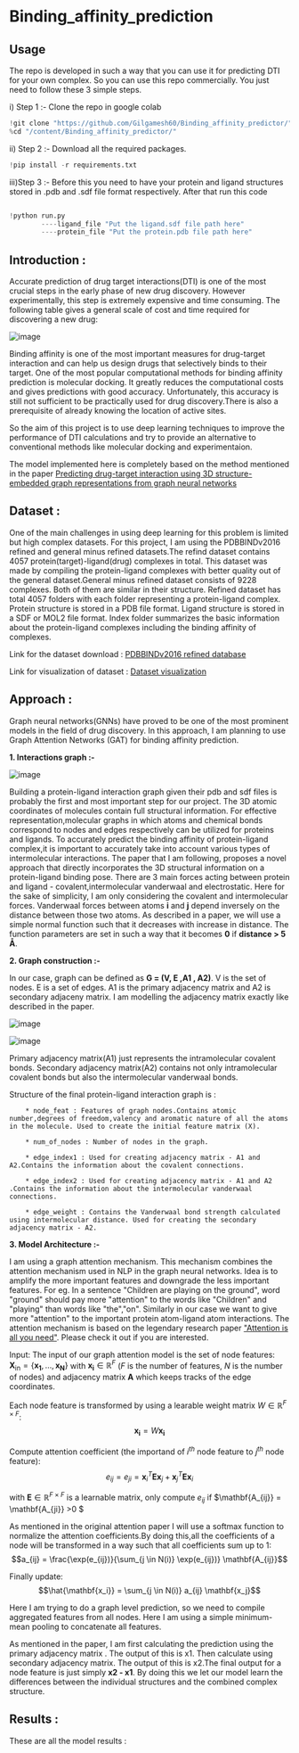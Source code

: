 # Binding_affinity_prediction



## Usage 

The repo is developed in such a way that you can use it for predicting DTI for your own complex. So you can use this repo commercially. You just need to follow these 3 simple steps.

i) Step 1 :- Clone the repo in google colab

```python
!git clone "https://github.com/Gilgamesh60/Binding_affinity_predictor/"
%cd "/content/Binding_affinity_predictor/"
```

ii) Step 2 :- Download all the required packages.

```python
!pip install -r requirements.txt
```

iii)Step 3 :- Before this you need to have your protein and ligand structures stored in .pdb and .sdf file format respectively. After that run this code

```python

!python run.py
        ----ligand_file "Put the ligand.sdf file path here"
        ----protein_file "Put the protein.pdb file path here"
```

## Introduction :

 Accurate prediction of drug target interactions(DTI) is one of the most crucial steps in the early phase of new drug discovery. However experimentally, this step is extremely expensive and time consuming. The following table gives a general scale of cost and time required for discovering a new drug:




 ![image](https://github.com/Gilgamesh60/Binding_affinity_predictor/assets/104096164/2af77296-32a4-4056-9409-0e17a3916139)


Binding affinity is one of the most important measures for drug-target interaction and can help us design drugs that selectively binds to their target. 
One of the most popular computational methods for binding affinity prediction is molecular docking. It greatly reduces the computational costs and gives predictions with good accuracy. Unfortunately, this accuracy is still not sufficient to be practically used for drug discovery.There is also a prerequisite of already knowing the location of active sites. 

So the aim of this project is to use deep learning techniques to improve the performance of DTI calculations and try to provide an alternative to conventional methods like molecular docking and experimentaion.

The model implemented here is completely based on the method mentioned in the paper [Predicting drug-target interaction using 3D structure-embedded graph representations from graph neural networks](https://pubs.acs.org/doi/pdf/10.1021/acs.jcim.9b00387)

## Dataset :

One of the main challenges in using deep learning for this problem is limited but high complex datasets. For this project, I am using the PDBBINDv2016 refined and general minus refined datasets.The refind dataset contains 4057 protein(target)-ligand(drug) complexes in total. This dataset was made by compiling the protein-ligand complexes with better quality out of the general dataset.General minus refined dataset consists of 9228 complexes. Both of them are similar in their structure. 
Refined dataset has total 4057 folders with each folder representing a protein-ligand complex. Protein structure is stored in a PDB file format. Ligand structure is stored in a SDF or MOL2 file format. Index folder summarizes the basic information about the protein-ligand complexes including the binding affinity of complexes.

Link for the dataset download : [PDBBINDv2016 refined database](https://drive.google.com/drive/folders/1s3i9rIPzQAD2OqEkE4qwVVPsuc7UT0Ol?usp=sharing)

Link for visualization of dataset : [Dataset visualization](https://github.com/Gilgamesh60/Binding_affinity_predictor/blob/main/visualize/dataset_visualization.ipynb)



## Approach :

Graph neural networks(GNNs) have proved to be one of the most prominent models in the field of drug discovery. In this approach, I am planning to use Graph Attention Networks (GAT) for binding affinity prediction.

**1. Interactions graph :-**

![image](https://github.com/Gilgamesh60/Binding_affinity_predictor/assets/104096164/5cac35f6-4a36-4d1c-86a8-d366a37daa51)


Building a protein-ligand interaction graph given their pdb and sdf files is probably the first and most important step for our project. The 3D atomic coordinates of molecules contain full structural information. For effective representation,molecular graphs in which atoms and chemical bonds correspond to nodes and edges respectively can be utilized for proteins and ligands. To accurately predict the binding affinity of protein-ligand complex,it is important to accurately take into account various types of intermolecular interactions. The paper that I am following, proposes a novel approach that directly incorporates the 3D structural information on a protein-ligand binding pose.
There are 3 main forces acting between protein and ligand - covalent,intermolecular vanderwaal and electrostatic. Here for the sake of simplicity, I am only considering the covalent and intermolecular forces. Vanderwaal forces between atoms **i** and **j** depend inversely on the distance between those two atoms. As described in a paper, we will use a simple normal function such that it decreases with increase in distance. The function parameters are set in such a way that it becomes **0** if **distance > 5 Å**.





**2. Graph construction :-**

In our case, graph can be defined as **G = (V, E ,A1 , A2)**. V is the set of nodes. E is a set of edges. A1 is the primary adjacency matrix and A2 is secondary adjaceny matrix. I am modelling the adjacency matrix exactly like described in the paper.

![image](https://github.com/Gilgamesh60/Binding_affinity_predictor/assets/104096164/61403248-3ef1-474c-86be-9e47650896bb)


![image](https://github.com/Gilgamesh60/Binding_affinity_predictor/assets/104096164/5e6f49c3-c2d6-4dcb-a67f-74c220c43f6a)


Primary adjacency matrix(A1) just represents the intramolecular covalent bonds. Secondary adjacency matrix(A2) contains not only intramolecular covalent bonds but also the intermolecular vanderwaal bonds. 

Structure of the final protein-ligand interaction graph is  :

        * node_feat : Features of graph nodes.Contains atomic number,degrees of freedom,valency and aromatic nature of all the atoms in the molecule. Used to create the initial feature matrix (X).
        
        * num_of_nodes : Number of nodes in the graph. 
        
        * edge_index1 : Used for creating adjacency matrix - A1 and A2.Contains the information about the covalent connections.
        
        * edge_index2 : Used for creating adjacency matrix - A1 and A2 .Contains the information about the intermolecular vanderwaal connections.
        
        * edge_weight : Contains the Vanderwaal bond strength calculated using intermolecular distance. Used for creating the secondary adjacency matrix - A2.








 
**3. Model Architecture :-** 

I am using a graph attention mechanism. This mechanism combines the attention mechanism used in NLP in the graph neural networks. Idea is to amplify the more important features and downgrade the less important features. For eg. In a sentence "Children are playing on the ground", word "ground" should pay more "attention" to the words like "Children" and "playing" than words like "the","on". Similarly in our case we want to give more "attention" to the important protein atom-ligand atom interactions. The attention mechanism is based on the legendary research paper ["Attention is all you need"](https://arxiv.org/abs/1706.03762). Please check it out if you are interested.

Input: The input of our graph attention model is the set of node features: $\mathbf{X_{\text{in}}} = \{\mathbf{x_1}, \dots, \mathbf{x_N}\}$ with $\mathbf{x_i} \in \mathbb{R}^F$ ($F$ is the number of features, $N$ is the number of nodes) and adjacency matrix **A** which keeps tracks of the edge coordinates. 

Each node feature is transformed by using a learable weight matrix $W \in \mathbb{R}^{F \times F}$:  $$\mathbf{x_i} = W\mathbf{x_i}$$

Compute attention coefficient (the importand of $i^{th}$ node feature to $j^{th}$ node feature):  $$e_{ij} = e_{ji} = \mathbf{x}^{T}_i \mathbf{E} \mathbf{x}_j + \mathbf{x}^{T}_j \mathbf{E} \mathbf{x}_i$$

with $\mathbf{E} \in \mathbb{R}^{F \times F}$ is a learnable matrix, only compute $e_{ij}$ if $\mathbf{A_{ij}} = \mathbf{A_{ji}} >0 $

As mentioned in the original attention paper I will use a softmax function to normalize the attention coefficients.By doing this,all the coefficients of a node will be transformed in a way such that all coefficients sum up to 1: 
$$a_{ij} = \frac{\exp(e_{ij})}{\sum_{j \in N(i)} \exp(e_{ij})} \mathbf{A_{ij}}$$

Finally update: 
$$\hat{\mathbf{x_i}} = \sum_{j \in N(i)} a_{ij} \mathbf{x_j}$$ 

Here I am trying to do a graph level prediction, so we need to compile aggregated features from all nodes. Here I am using a simple minimum-mean pooling to concatenate all features.

As mentioned in the paper, I am first calculating the prediction using the primary adjacency matrix . The output of this is x1. Then calculate using secondary adjacency matrix. The output of this is x2.The final output for a node feature is just simply **x2 - x1**. By doing this we let our model learn the differences between the individual structures and the combined complex structure.




##  Results : 

These are all the model results :

